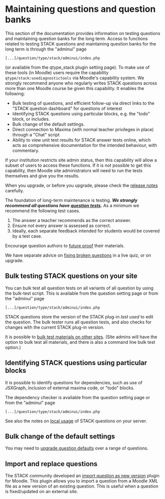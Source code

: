 # Maintaining questions and question banks

This section of the documentation provides information on testing questions and maintaining question banks for the long term.  Access to functions related to testing STACK questions and maintaining question banks for the long term is through the "adminui" page

    [...]/question/type/stack/adminui/index.php

(or available from the qtype_stack plugin setting page).  To make use of these tools (in Moodle) users require the capability `qtype/stack:usediagnostictools` via Moodle's capability system.  We strongly recommend anyone who regularly writes STACK questions across more than one Moodle course be given this capability.  It enables the following:

* Bulk testing of questions, and efficient follow-up via direct links to the "STACK question dashboard" for questions of interest
* Identifying STACK questions using particular blocks, e.g. the "todo" block, or includes.
* Bulk change of the default settings.
* Direct connection to Maxima (with normal teacher privileges in place) through a "Chat" script
* Ability to view unit test results for STACK answer tests online, which acts as comprehensive documentation for the intended behaviour, with commentary.

If your institution restricts site admin status, then this capability will allow a subset of users to access these functions. If it is not possible to get this capability, then Moodle site administrators will need to run the tests themselves and give you the results.

When you upgrade, or before you upgrade, please check the [release notes](../Developer/Development_history.md) carefully.

The foundation of long-term maintenance is testing.  ___We strongly recommend all questions have [question tests](../Authoring/Testing.md).___  As a minimum we recommend the following test cases.

1. The answer a teacher recommends as the correct answer.
2. Ensure not every answer is assessed as correct.
3. Ideally, each separate feedback intended for students would be covered by a test case.

Encourage question authors to [future proof](../Authoring/Future_proof.md) their materials.

We have separate advice on [fixing broken questions](Fixing_broken_questions.md) in a live quiz, or on upgrade.

## Bulk testing STACK questions on your site

You can bulk test all question tests on all variants of all question by using the bulk-test script.  This is available from the question setting page or from the "adminui" page

    [...]/question/type/stack/adminui/index.php

STACK questions store the version of the STACK plug-in _last used_ to edit the question.  The bulk tester runs all question tests, and also checks for changes with the current STACK plug-in version.

It is possible to [bulk test materials on other sites](Running_question_tests_other_site.md).  (Site admins will have the option to bulk test all materials, and there is also a command line bulk test option.)

## Identifying STACK questions using particular blocks

It is possible to identify questions for dependencies, such as use of JSXGraph, inclusion of external maxima code, or "todo" blocks.

The dependency checker is available from the question setting page or from the "adminui" page

    [...]/question/type/stack/adminui/index.php

See also the notes on [local usage](Local_Usage.md) of STACK questions on your server.

## Bulk change of the default settings

You may need to [upgrade question defaults](UpgradeDefaults.md) over a range of questions.

## Import and replace questions

The STACK community developed an [import question as new version](https://github.com/maths/moodle-qbank_importasversion) plugin for Moodle.  This plugin allows you to import a question from a Moodle XML file as a new version of an existing question.  This is useful when a question is fixed/updated on an external site.
